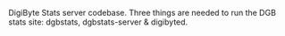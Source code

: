 DigiByte Stats server codebase. Three things are needed to run the DGB stats site: dgbstats, dgbstats-server & digibyted.
